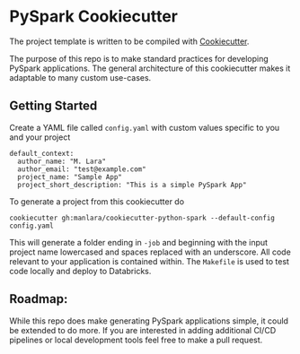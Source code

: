 # PySpark Cookiecutter

The project template is written to be compiled with [Cookiecutter](http://cookiecutter.readthedocs.io/).

The purpose of this repo is to make standard practices for developing PySpark applications.
The general architecture of this cookiecutter makes it adaptable to many custom use-cases. 

## Getting Started

Create a YAML file called `config.yaml` with custom values specific to you and your project
```
default_context:
  author_name: "M. Lara"
  author_email: "test@example.com"
  project_name: "Sample App"
  project_short_description: "This is a simple PySpark App"
```

To generate a project from this cookiecutter do
```
cookiecutter gh:manlara/cookiecutter-python-spark --default-config config.yaml
```

This will generate a folder ending in `-job` and beginning with the input project name lowercased and spaces replaced with an underscore.
All code relevant to your application is contained within. The `Makefile` is used to test code locally and deploy to Databricks.

## Roadmap:

While this repo does make generating PySpark applications simple, it could be extended to do more. 
If you are interested in adding additional CI/CD pipelines or local development tools feel free to make a pull request.